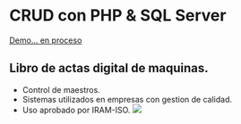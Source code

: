 # CRUD con PHP & SQL Server
[Demo... en proceso]([https://github.com/RodrigoLarroca/CRUD_PHP-SQLServer/](https://github.com/RodrigoLarroca/CRUD_PHP-SQLServer/tree/main))


## Libro de actas digital de maquinas. 
+ Control de maestros. 
+ Sistemas utilizados en empresas con gestion de calidad.
+ Uso aprobado por IRAM-ISO.
![](https://raw.githubusercontent.com/RodrigoLarroca/CRUD_PHP-SQLServer/main/crud_phpsql.webp)

